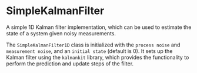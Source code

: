 # SimpleKalmanFilter

A simple 1D Kalman filter implementation, which can be used to estimate the state of a system given noisy measurements.

The `SimpleKalmanFilter1D` class is initialized with the `process noise` and `measurement noise`, and an `initial state` (default is 0). It sets up the Kalman filter using the `kalmankit` library, which provides the functionality to perform the prediction and update steps of the filter.

